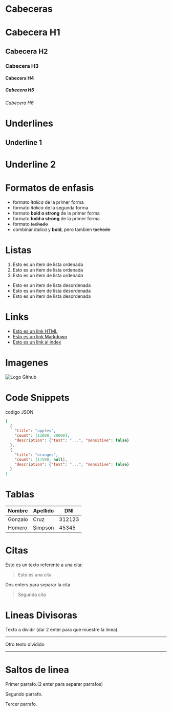 # Cabeceras
# Cabecera H1
## Cabecera H2
### Cabecera H3
#### Cabecera H4
##### Cabecera H5
###### Cabecera H6

# Underlines
Underline 1
------

Underline 2
======
# Formatos de enfasis
- formato *italica* de la primer forma
- formato _italica_ de la segunda forma
- formato **bold o strong** de la primer forma
- formato __bold o strong__ de la primer forma
- formato ~~tachado~~
- combinar *italica* y __bold__, pero tambien ~~tachado~~

# Listas
1. Esto es un item de lista ordenada
2. Esto es un item de lista ordenada
3. Esto es un item de lista ordenada
- Esto es un item de lista desordenada
- Esto es un item de lista desordenada
- Esto es un item de lista desordenada

# Links
- <a href="http://www.google.com">Esto es un link HTML</a>
- [Esto es un link Markdown](http://www.google.com)
- [Esto es un link al index](index.html)

# Imagenes
![Logo Github](https://logos-marcas.com/wp-content/uploads/2020/11/GitHub-Simbolo.png)

# Code Snippets
codigo JSON
```JSON
[
  {
    "title": "apples",
    "count": [12000, 20000],
    "description": {"text": "...", "sensitive": false}
  },
  {
    "title": "oranges",
    "count": [17500, null],
    "description": {"text": "...", "sensitive": false}
  }
]
```

# Tablas
| Nombre | Apellido | DNI |
| ------ | -------- | --- |
|Gonzalo|Cruz|312123
|Homero|Simpson|45345

# Citas
Esto es un texto referente a una cita:
> Esto es una cita

Dos enters para separar la cita
> Segunda cita

# Lineas Divisoras
Texto a dividir (dar 2 enter para que muestre la linea)

---
Otro texto dividido

***

# Saltos de linea

Primer parrafo.(2 enter para separar parrafos)

Segundo parrafo.

Tercer parrafo.